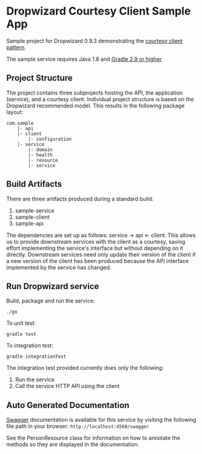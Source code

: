 # Dropwizard Courtesy Client Sample App

Sample project for Dropwizard 0.9.3 demonstrating the [courtesy client pattern](http://willhamill.com/2016/07/17/dropwizard-courtesy-client-design-pattern).

The sample service requires Java 1.8 and [Gradle 2.9 or higher](https://gradle.org/gradle-download/)

## Project Structure

The project contains three subprojects hosting the API, the application (service), and a courtesy client.
Individual project structure is based on the Dropwizard recommended model. This results in the following
package layout:
```
com.sample
    |- api
    |- client
        |- configuration
    |- service
        |- domain
        |- health
        |- resource
        |- service
```

## Build Artifacts
There are three artifacts produced during a standard build:
1. sample-service
2. sample-client
3. sample-api

The dependencies are set up as follows: service -> api <- client. This allows us to provide downstream
services with the client as a courtesy, saving effort implementing the service's interface but without
depending on it directly. Downstream services need only update their version of the client if a new version
of the client has been produced because the API interface implemented by the service has changed.


## Run Dropwizard service

Build, package and run the service:

```
./go
```

To unit test:

```
gradle test
```

To integration test:

```
gradle integrationTest
```

The integration test provided currently does only the following:
1. Run the service
2. Call the service HTTP API using the client


## Auto Generated Documentation

[Swagger](http://swagger.io/) documentation is available for this service by visiting the following file path in your browser:
`http://localhost:4560/swagger`

See the PersonResource class for information on how to annotate the methods so they are displayed in the documentation.
